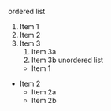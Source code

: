 ordered list
1. Item 1
2. Item 2
3. Item 3
   1. Item 3a
   2. Item 3b
unordered list
   * Item 1
* Item 2
  * Item 2a
  * Item 2b
